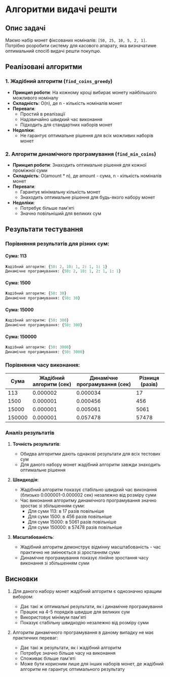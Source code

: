 # Алгоритми видачі решти

## Опис задачі

Маємо набір монет фіксованих номіналів: `[50, 25, 10, 5, 2, 1]`. Потрібно розробити систему для касового апарату, яка визначатиме оптимальний спосіб видачі решти покупцю.

## Реалізовані алгоритми

### 1. Жадібний алгоритм (`find_coins_greedy`)

* **Принцип роботи**: На кожному кроці вибирає монету найбільшого можливого номіналу
* **Складність**: O(n), де n - кількість номіналів монет
* **Переваги**: 
    * Простий в реалізації
    * Надзвичайно швидкий час виконання
    * Підходить для стандартних наборів монет
* **Недоліки**:
    * Не гарантує оптимальне рішення для всіх можливих наборів монет

### 2. Алгоритм динамічного програмування (`find_min_coins`)

* **Принцип роботи**: Знаходить оптимальне рішення для кожної проміжної суми
* **Складність**: O(amount * n), де amount - сума, n - кількість номіналів монет
* **Переваги**:
    * Гарантує мінімальну кількість монет
    * Знаходить оптимальне рішення для будь-якого набору монет
* **Недоліки**:
    * Потребує більше пам'яті
    * Значно повільніший для великих сум

## Результати тестування

### Порівняння результатів для різних сум:

#### Сума: 113
```python
Жадібний алгоритм: {50: 2, 10: 1, 2: 1, 1: 1}
Динамічне програмування: {50: 2, 10: 1, 2: 1, 1: 1}
```

#### Сума: 1500
```python
Жадібний алгоритм: {50: 30}
Динамічне програмування: {50: 30}
```

#### Сума: 15000
```python
Жадібний алгоритм: {50: 300}
Динамічне програмування: {50: 300}
```

#### Сума: 150000
```python
Жадібний алгоритм: {50: 3000}
Динамічне програмування: {50: 3000}
```

### Порівняння часу виконання:

| Сума    | Жадібний алгоритм (сек)| Динамічне програмування (сек)| Різниця (разів) |
|---------|------------------------|------------------------------|-----------------|
| 113     | 0.000002               | 0.000034                     | 17              |
| 1500    | 0.000001               | 0.000456                     | 456             |
| 15000   | 0.000001               | 0.005061                     | 5061            |
| 150000  | 0.000001               | 0.057478                     | 57478           |

### Аналіз результатів

1. **Точність результатів**:
   * Обидва алгоритми дають однакові результати для всіх тестових сум
   * Для даного набору монет жадібний алгоритм завжди знаходить оптимальне рішення

2. **Швидкодія**:
   * Жадібний алгоритм показує стабільно швидкий час виконання (близько 0.000001-0.000002 сек) незалежно від розміру суми
   * Час виконання алгоритму динамічного програмування значно зростає зі збільшенням суми:
     - Для суми 113: в 17 разів повільніше
     - Для суми 1500: в 456 разів повільніше
     - Для суми 15000: в 5061 разів повільніше
     - Для суми 150000: в 57478 разів повільніше

3. **Масштабованість**:
   * Жадібний алгоритм демонструє відмінну масштабованість - час практично не змінюється зі зростанням суми
   * Динамічне програмування показує лінійне зростання часу виконання зі збільшенням суми

## Висновки

1. Для даного набору монет жадібний алгоритм є однозначно кращим вибором:
   * Дає такі ж оптимальні результати, як і динамічне програмування
   * Працює на 4-5 порядків швидше для великих сум
   * Використовує мінімум пам'яті
   * Показує стабільну швидкодію незалежно від розміру суми

2. Алгоритм динамічного програмування в даному випадку не має практичних переваг:
   * Дає такі ж результати, як і жадібний алгоритм
   * Потребує значно більше часу на виконання
   * Споживає більше пам'яті
   * Може бути корисним лише для інших наборів монет, де жадібний алгоритм не гарантує оптимального результату
